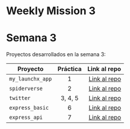 # Weekly Mission 3
# Semana 3 

Proyectos desarrollados en la semana 3:

| Proyecto | Práctica | Link al repo |
| ------------- |:-------------:| -----:|
|`my_launchx_app`|1|[Link al repo](https://github.com/D-CIoud/my_launchx_app)|
|`spiderverse`|2|[Link al repo](https://github.com/D-CIoud/spiderverse)|
|`twitter`|3, 4, 5|[Link al repo](https://github.com/D-CIoud/Twitter)|
|`express_basic`|6|[Link al repo](https://github.com/D-CIoud/Express_Server)|
|`express_api`|7|[Link al repo](https://github.com/D-CIoud/Express_Api)|
